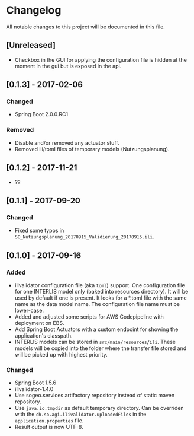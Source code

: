 # Changelog
All notable changes to this project will be documented in this file.

## [Unreleased]

- Checkbox in the GUI for applying the configuration file is hidden at the moment in the gui but is exposed in the api. 

## [0.1.3] - 2017-02-06

### Changed

- Spring Boot 2.0.0.RC1

### Removed

- Disable and/or removed any actuator stuff.
- Removed ili/toml files of temporary models (Nutzungsplanung).

## [0.1.2] - 2017-11-21

- ??

## [0.1.1] - 2017-09-20

### Changed

- Fixed some typos in `SO_Nutzungsplanung_20170915_Validierung_20170915.ili`.

## [0.1.0] - 2017-09-16

### Added

- ilivalidator configuration file (aka `toml`) support. One configuration file for one INTERLIS model only (baked into resources directory). It will be used by default if one is present. It looks for a *.toml file with the same name as the data model name. The configuration file name must be lower-case.
- Added and adjusted some scripts for AWS Codepipeline with deployment on EBS.
- Add Spring Boot Actuators with a custom endpoint for showing the application's classpath.
- INTERLIS models can be stored in `src/main/resources/ili`. These models will be copied into the folder where the transfer file stored and will be picked up with highest priority.

### Changed

- Spring Boot 1.5.6
- ilivalidator-1.4.0
- Use sogeo.services artifactory repository instead of static maven repository.
- Use `java.io.tmpdir` as default temporary directory. Can be overriden with the `ch.so.agi.ilivalidator.uploadedFiles` in the `application.properties` file.
- Result output is now UTF-8.

